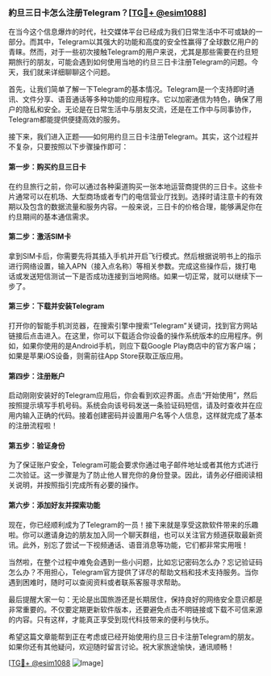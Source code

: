 ### 約旦三日卡怎么注册Telegram？[[TG💪+ @esim1088](https://t.me/s/esim1088)]

在当今这个信息爆炸的时代，社交媒体平台已经成为我们日常生活中不可或缺的一部分。而其中，Telegram以其强大的功能和高度的安全性赢得了全球数亿用户的青睐。然而，对于一些初次接触Telegram的用户来说，尤其是那些需要在约旦短期旅行的朋友，可能会遇到如何使用当地的约旦三日卡注册Telegram的问题。今天，我们就来详细聊聊这个问题。

首先，让我们简单了解一下Telegram的基本情况。Telegram是一个支持即时通讯、文件分享、语音通话等多种功能的应用程序。它以加密通信为特色，确保了用户的隐私和安全。无论是在日常生活中与朋友交流，还是在工作中与同事协作，Telegram都能提供便捷高效的服务。

接下来，我们进入正题——如何用约旦三日卡注册Telegram。其实，这个过程并不复杂，只要按照以下步骤操作即可：

#### 第一步：购买约旦三日卡

在约旦旅行之前，你可以通过各种渠道购买一张本地运营商提供的三日卡。这些卡片通常可以在机场、大型商场或者专门的电信营业厅找到。选择时请注意卡的有效期以及包含的数据流量和服务内容。一般来说，三日卡的价格合理，能够满足你在约旦期间的基本通信需求。

#### 第二步：激活SIM卡

拿到SIM卡后，你需要先将其插入手机并开启飞行模式。然后根据说明书上的指示进行网络设置，输入APN（接入点名称）等相关参数。完成这些操作后，拨打电话或发送短信测试一下是否成功连接到当地网络。如果一切正常，就可以继续下一步了。

#### 第三步：下载并安装Telegram

打开你的智能手机浏览器，在搜索引擎中搜索“Telegram”关键词，找到官方网站链接后点击进入。在这里，你可以下载适合你设备的操作系统版本的应用程序。例如，如果你使用的是Android手机，则应下载Google Play商店中的官方客户端；如果是苹果iOS设备，则需前往App Store获取正版应用。

#### 第四步：注册账户

启动刚刚安装好的Telegram应用后，你会看到欢迎界面。点击“开始使用”，然后按照提示填写手机号码。系统会向该号码发送一条验证码短信，请及时查收并在应用内输入正确的代码。接着创建密码并设置用户名等个人信息，这样就完成了基本的注册流程啦！

#### 第五步：验证身份

为了保证账户安全，Telegram可能会要求你通过电子邮件地址或者其他方式进行二次验证。这一步骤是为了防止他人冒充你的身份登录。因此，请务必仔细阅读相关说明，并按照指引完成所有必要的操作。

#### 第六步：添加好友并探索功能

现在，你已经顺利成为了Telegram的一员！接下来就是享受这款软件带来的乐趣啦。你可以邀请身边的朋友加入同一个聊天群组，也可以关注官方频道获取最新资讯。此外，别忘了尝试一下视频通话、语音消息等功能，它们都非常实用哦！

当然啦，在整个过程中难免会遇到一些小问题，比如忘记密码怎么办？忘记验证码怎么办？不用担心，Telegram官方提供了详尽的帮助文档和技术支持服务。当你遇到困难时，随时可以查阅资料或者联系客服寻求帮助。

最后提醒大家一句：无论是出国旅游还是长期居住，保持良好的网络安全意识都是非常重要的。不仅要定期更新软件版本，还要避免点击不明链接或下载不可信来源的内容。只有这样，才能真正享受到现代科技带来的便利与快乐。

希望这篇文章能帮到正在考虑或已经开始使用约旦三日卡注册Telegram的朋友。如果你还有其他疑问，欢迎随时留言讨论。祝大家旅途愉快，通讯顺畅！

[[TG💪+ @esim1088](https://t.me/s/esim1088) ![Image](https://i.postimg.cc/4NQfJmqS/Snipaste-2025-05-13-00-14-12.png)]